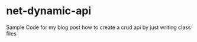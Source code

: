 # net-dynamic-api
Sample Code for my blog post how to create a crud api by just writing class files
